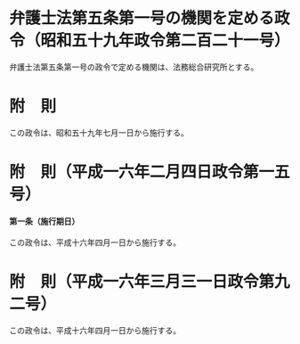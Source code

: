 # 弁護士法第五条第一号の機関を定める政令（昭和五十九年政令第二百二十一号）
弁護士法第五条第一号の政令で定める機関は、法務総合研究所とする。
# 附　則
この政令は、昭和五十九年七月一日から施行する。
# 附　則（平成一六年二月四日政令第一五号）
#### 第一条（施行期日）
この政令は、平成十六年四月一日から施行する。
# 附　則（平成一六年三月三一日政令第九二号）
この政令は、平成十六年四月一日から施行する。
